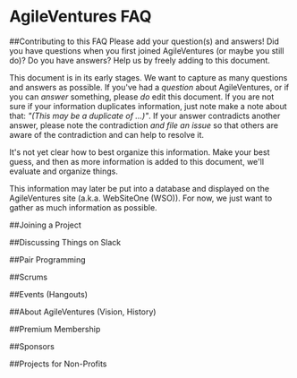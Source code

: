 AgileVentures
FAQ
===

##Contributing to this FAQ
Please add your question(s) and answers!  Did you have questions when you first joined AgileVentures (or maybe you still do)? Do you have answers?  Help us by freely adding to this document.

This document is in its early stages.  We want to capture as many questions and answers as possible.  If you've had a *question* about AgileVentures, or if you can *answer* something, please _do_ edit this document.  If you are not sure if your information duplicates information, just note make a note about that: _"(This may be a duplicate of ...)"_.  If your answer contradicts another answer, please note the contradiction *_and_* *file an issue* so that others are aware of the contradiction and can help to resolve it.


It's not yet clear how to best organize this information.  Make your best guess, and then as more information is added to this document, we'll evaluate and organize things.

This information may later be put into a database and displayed on the AgileVentures site (a.k.a. WebSiteOne (WSO)).  For now, we just want to gather as much information as possible.


##Joining a Project


##Discussing Things on Slack


##Pair Programming


##Scrums


##Events (Hangouts)


##About AgileVentures (Vision, History)


##Premium Membership


##Sponsors

##Projects for Non-Profits


